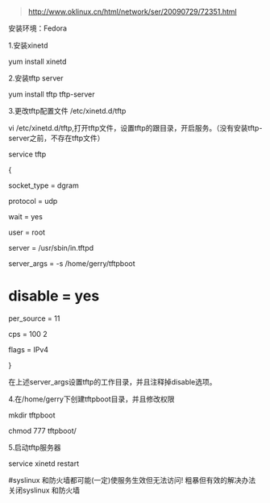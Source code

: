 >http://www.oklinux.cn/html/network/ser/20090729/72351.html

安装环境：Fedora

1.安装xinetd

yum install xinetd

2.安装tftp server

yum install tftp tftp-server

3.更改tftp配置文件 /etc/xinetd.d/tftp

vi /etc/xinetd.d/tftp,打开tftp文件，设置tftp的跟目录，开启服务。（没有安装tftp-server之前，不存在tftp文件）

service tftp

{

socket_type = dgram

protocol = udp

wait = yes

user = root

server = /usr/sbin/in.tftpd

server_args = -s /home/gerry/tftpboot

# disable = yes

per_source = 11

cps = 100 2

flags = IPv4

}

在上述server_args设置tftp的工作目录，并且注释掉disable选项。

4.在/home/gerry下创建tftpboot目录，并且修改权限

mkdir tftpboot

chmod 777 tftpboot/

5.启动tftp服务器

service xinetd restart

#syslinux 和防火墙都可能(一定)使服务生效但无法访问!
粗暴但有效的解决办法 关闭syslinux 和防火墙
















